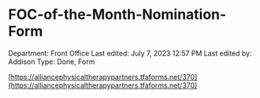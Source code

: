 # FOC-of-the-Month-Nomination-Form

Department: Front Office
Last edited: July 7, 2023 12:57 PM
Last edited by: Addison
Type: Done, Form

[https://alliancephysicaltherapypartners.tfaforms.net/370](https://alliancephysicaltherapypartners.tfaforms.net/370)